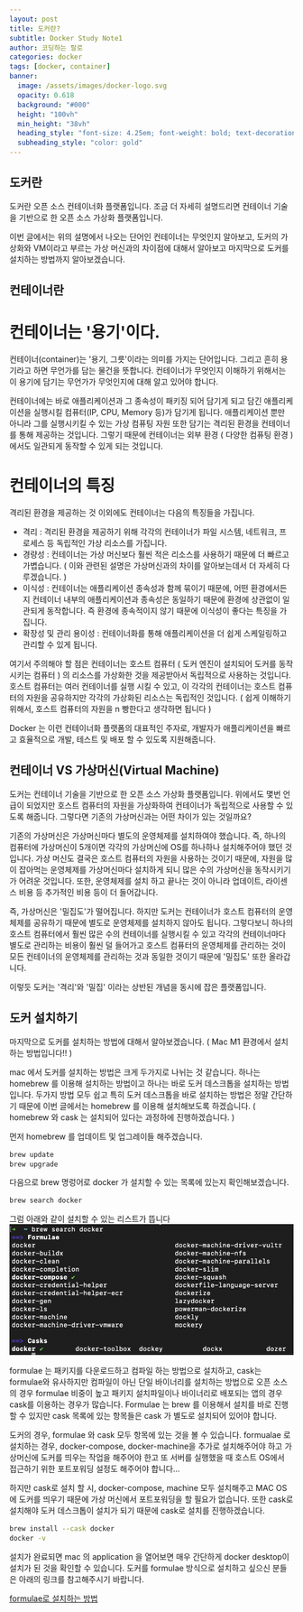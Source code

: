 ```yaml
---
layout: post
title: 도커란?
subtitle: Docker Study Note1
author: 코딩하는 랄로
categories: docker
tags: [docker, container]
banner:
  image: /assets/images/docker-logo.svg
  opacity: 0.618
  background: "#000"
  height: "100vh"
  min_height: "38vh"
  heading_style: "font-size: 4.25em; font-weight: bold; text-decoration: underline"
  subheading_style: "color: gold"
---
```


## 도커란

도커란 오픈 소스 컨테이너화 플랫폼입니다. 조금 더 자세히 설명드리면 컨테이너 기술을 기반으로 한 오픈 소스 가상화 플랫폼입니다. 

이번 글에서는 위의 설명에서 나오는 단어인 컨테이너는 무엇인지 알아보고, 도커의 가상화와 VM이라고 부르는 가상 머신과의 차이점에 대해서 알아보고 마지막으로 도커를 설치하는 방법까지 알아보겠습니다.



## 컨테이너란
# 컨테이너는 '용기'이다.
컨테이너(container)는 '용기, 그릇'이라는 의미를 가지는 단어입니다. 그리고 흔히 용기라고 하면 무언가를 담는 물건을 뜻합니다. 컨테이너가 무엇인지 이해하기 위해서는 이 용기에 담기는 무언가가 무엇인지에 대해 알고 있어야 합니다. 

컨테이너에는 바로 애플리케이션과 그 종속성이 패키징 되어 담기게 되고 담긴 애플리케이션을 실행시킬 컴퓨터(IP, CPU, Memory 등)가 담기게 됩니다. 애플리케이션 뿐만 아니라 그를 실행시키킬 수 있는 가상 컴퓨팅 자원 또한 담기는 격리된 환경을 컨테이너를 통해 제공하는 것입니다. 그렇기 때문에 컨테이너는 외부 환경 ( 다양한 컴퓨팅 환경 ) 에서도 일관되게 동작할 수 있게 되는 것입니다.
  
  
# 컨테이너의 특징
격리된 환경을 제공하는 것 이외에도 컨테이너는 다음의 특징들을 가집니다.

- 격리 : 격리된 환경을 제공하기 위해 각각의 컨테이너가 파일 시스템, 네트워크, 프로세스 등 독립적인 가상 리소스를 가집니다.
- 경량성 : 컨테이너는 가상 머신보다 훨씬 적은 리소스를 사용하기 때문에 더 빠르고 가볍습니다. ( 이와 관련된 설명은 가상머신과의 차이를 알아보는데서 더 자세히 다루겠습니다. )
- 이식성 : 컨테이너는 애플리케이션 종속성과 함께 묶이기 때문에, 어떤 환경에서든지 컨테이너 내부의 애플리케이션과 종속성은 동일하기 때문에 환경에 상관없이 일관되게 동작합니다. 즉 환경에 종속적이지 않기 때문에 이식성이 좋다는 특징을 가집니다.
- 확장성 및 관리 용이성 : 컨테이너화를 통해 애플리케이션을 더 쉽게 스케일링하고 관리할 수 있게 됩니다.

여기서 주의해야 할 점은 컨테이너는 호스트 컴퓨터 ( 도커 엔진이 설치되어 도커를 동작시키는 컴퓨터 ) 의 리소스를 가상화한 것을 제공받아서 독립적으로 사용하는 것입니다. 호스트 컴퓨터는 여러 컨테이너를 실행 시킬 수 있고, 이 각각의 컨테이너는 호스트 컴퓨터의 자원을 공유하지만 각각의 가상화된 리소스는 독립적인 것입니다. ( 쉽게 이해하기 위해서, 호스트 컴퓨터의 자원을 n 빵한다고 생각하면 됩니다 )

Docker 는 이런 컨테이너화 플랫폼의 대표적인 주자로, 개발자가 애플리케이션을 빠르고 효율적으로 개발, 테스트 및 배포 할 수 있도록 지원해줍니다.



## 컨테이너 VS 가상머신(Virtual Machine)
도커는 컨테이너 기술을 기반으로 한 오픈 소스 가상화 플랫폼입니다. 위에서도 몇번 언급이 되었지만 호스트 컴퓨터의 자원을 가상화하여 컨테이너가 독립적으로 사용할 수 있도록 해줍니다. 그렇다면 기존의 가상머신과는 어떤 차이가 있는 것일까요?

기존의 가상머신은 가상머신마다 별도의 운영체제를 설치하여야 했습니다. 즉, 하나의 컴퓨터에 가상머신이 5개이면 각각의 가상머신에 OS를 하나하나 설치해주어야 했던 것입니다. 가상 머신도 결국은 호스트 컴퓨터의 자원을 사용하는 것이기 때문에, 자원을 많이 잡아먹는 운영체제를 가상머신마다 설치하게 되니 많은 수의 가상머신을 동작시키기가 어려운 것입니다. 또한, 운영체제를 설치 하고 끝나는 것이 아니라 업데이트, 라이센스 비용 등 추가적인 비용 등이 더 들어갑니다.

즉, 가상머신은 '밀집도'가 떨어집니다. 하지만 도커는 컨테이너가 호스트 컴퓨터의 운영체제를 공유하기 때문에 별도로 운영체제를 설치하지 않아도 됩니다. 그렇다보니 하나의 호스트 컴퓨터에서 훨씬 많은 수의 컨테이너를 실행시킬 수 있고 각각의 컨테이너마다 별도로 관리하는 비용이 훨씬 덜 들어가고 호스트 컴퓨터의 운영체제를 관리하는 것이 모든 컨테이너의 운영체제를 관리하는 것과 동일한 것이기 때문에 '밀집도' 또한 올라갑니다.

이렇듯 도커는 '격리'와 '밀집' 이라는 상반된 개념을 동시에 잡은 플랫폼입니다.



## 도커 설치하기
마지막으로 도커를 설치하는 방법에 대해서 알아보겠습니다. ( Mac M1 환경에서 설치하는 방법입니다!! )

mac 에서 도커를 설치하는 방법은 크게 두가지로 나뉘는 것 같습니다. 하나는 homebrew 를 이용해 설치하는 방법이고 하나는 바로 도커 데스크톱을 설치하는 방법입니다. 두가지 방법 모두 쉽고 특히 도커 데스크톱을 바로 설치하는 방법은 정말 간단하기 때문에 이번 글에서는 homebrew 를 이용해 설치해보도록 하겠습니다. ( homebrew 와 cask 는 설치되어 있다는 과정하에 진행하겠습니다. )

먼저 homebrew 를 업데이트 및 업그레이들 해주겠습니다.
```zsh
brew update
brew upgrade
```

다음으로 brew 명렁어로 docker 가 설치할 수 있는 목록에 있는지 확인해보겠습니다.
```zsh
brew search docker
```

그럼 아래와 같이 설치할 수 있는 리스트가 뜹니다
![결과 화면](/assets/images/brew_search_docker.png)

formulae 는 패키지를 다운로드하고 컴파일 하는 방법으로 설치하고, cask는 formulae와 유사하지만 컴파일이 아닌 단일 바이너리를 설치하는 방법으로 오픈 소스의 경우 formulae 비중이 높고 패키지 설치파일이나 바이너리로 배포되는 앱의 경우 cask를 이용하는 경우가 많습니다. Formulae 는 brew 를 이용해서 설치를 바로 진행할 수 있지만 cask 목록에 있는 항목들은 cask 가 별도로 설치되어 있어야 합니다. 

도커의 경우, formulae 와 cask 모두 항목에 있는 것을 볼 수 있습니다. formualae 로 설치하는 경우, docker-compose, docker-machine을 추가로 설치해주어야 하고 가상머신에 도커를 띄우는 작업을 해주어야 한고 또 서버를 실행했을 때 호스트 OS에서 접근하기 위한 포트포워딩 설정도 해주어야 합니다... 

하지만 cask로 설치 할 시, docker-compose, machine 모두 설치해주고 MAC OS에 도커를 띄우기 때문에 가상 머신에서 포트포워딩을 할 필요가 없습니다. 또한 cask로 설치해야 도커 데스크톱이 설치가 되기 때문에 cask로 설치를 진행하겠습니다. 

```zsh
brew install --cask docker
docker -v
```

설치가 완료되면 mac 의 application 을 열어보면 매우 간단하게 docker desktop이 설치가 된 것을 확인할 수 있습니다. 도커를 formulae 방식으로 설치하고 싶으신 분들은 아래의 링크를 참고해주시기 바랍니다.

[formulae로 설치하는 방법](https://quesdevteam.github.io/post/MacOS-도커-데스크탑-없이-도커-설치하기/)

